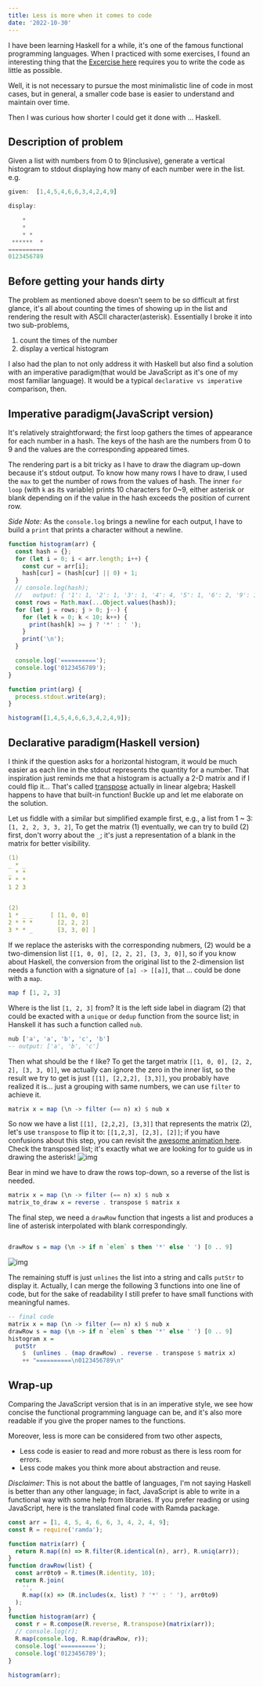 ```yaml
---
title: Less is more when it comes to code
date: '2022-10-30'
---
```


I have been learning Haskell for a while, it's one of the famous functional programming languages. When I practiced with some exercises, I found an interesting thing that the [Excercise here](https://www.seas.upenn.edu/~cis1940/spring13/hw/03-rec-poly.pdf) requires you to write the code as little as possible.


Well, it is not necessary to pursue the most minimalistic line of code in most cases, but in general, a smaller code base is easier to understand and maintain over time.

Then I was curious how shorter I could get it done with ... Haskell.


## Description of problem


Given a list with numbers from 0 to 9(inclusive), generate a vertical histogram to stdout displaying how many of each number were in the list. e.g.

```js
given:  [1,4,5,4,6,6,3,4,2,4,9]

display:

    *
    *
    * *
 ******  *
==========
0123456789

```


## Before getting your hands dirty

The problem as mentioned above doesn't seem to be so difficult at first glance, it's all about counting the times of showing up in the list and rendering the result with ASCII character(asterisk).
Essentially I broke it into two sub-problems,
1. count the times of the number 
2. display a vertical histogram


I also had the plan to not only address it with Haskell but also find a solution with an imperative paradigm(that would be JavaScript as it's one of my most familiar language). It would be a typical `declarative vs imperative` comparison, then.


## Imperative paradigm(JavaScript version)

It's relatively straightforward; the first loop gathers the times of appearance for each number in a hash.
The keys of the hash are the numbers from 0 to 9 and the values are the corresponding appeared times.

The rendering part is a bit tricky as I have to draw the diagram up-down because it's stdout output. To know how many rows I have to draw, I used the `max` to get the number of rows from the values of hash.
The inner `for loop` (with `k` as its variable) prints 10 characters for 0~9, either asterisk or blank depending on if the value in the hash exceeds the position of current row.


*Side Note:* As the `console.log` brings a newline for each output, I have to build a `print` that prints a character without a newline.

```js
function histogram(arr) {
  const hash = {};
  for (let i = 0; i < arr.length; i++) {
    const cur = arr[i];
    hash[cur] = (hash[cur] || 0) + 1;
  }
  // console.log(hash);
  //   output: { '1': 1, '2': 1, '3': 1, '4': 4, '5': 1, '6': 2, '9': 1 }
  const rows = Math.max(...Object.values(hash));
  for (let j = rows; j > 0; j--) {
    for (let k = 0; k < 10; k++) {
      print(hash[k] >= j ? '*' : ' ');
    }
    print('\n');
  }

  console.log('==========');
  console.log('0123456789');
}

function print(arg) {
  process.stdout.write(arg);
}

histogram([1,4,5,4,6,6,3,4,2,4,9]);


```

## Declarative paradigm(Haskell version)

I think if the question asks for a horizontal histogram, it would be much easier as each line in the stdout represents the quantity for a number. That inspiration just reminds me that a histogram is actually a 2-D matrix and if I could flip it...
That's called [transpose](https://en.wikipedia.org/wiki/Transpose) actually in linear algebra; Haskell happens to have that built-in function!
Buckle up and let me elaborate on the solution.

Let us fiddle with a similar but simplified example first, e.g., a list from 1 ~ 3: `[1, 2, 2, 3, 3, 2]`, 
To get the matrix (1) eventually, we can try to build (2) first, don't worry about the `_`; it's just a  representation of a blank in the matrix for better visibility.

```yaml
(1)
_ * _
_ * *
* * *
1 2 3


(2)
1 * _ _     [ [1, 0, 0]
2 * * *       [2, 2, 2]
3 * * _       [3, 3, 0] ]

```
If we replace the asterisks with the corresponding nubmers, (2) would be a two-dimension list `[[1, 0, 0], [2, 2, 2], [3, 3, 0]]`, so if you know about Haskell, the conversion from the original list to the 2-dimension list needs a function with a signature of `[a] -> [[a]]`,
that ... could be done with a `map`.
```haskell
map f [1, 2, 3]

```

Where is the list `[1, 2, 3]` from? It is the left side label in diagram (2) that could be exacted with a `unique` or `dedup` function from the source list; in Hanskell it has such a function called `nub`.

```haskell
nub ['a', 'a', 'b', 'c', 'b']
-- output: ['a', 'b', 'c']

```
Then what should be the `f` like? 
To get the target matrix `[[1, 0, 0], [2, 2, 2], [3, 3, 0]]`, we actually can ignore the zero in the inner list, so the result we try to get is just `[[1], [2,2,2], [3,3]]`, you probably have realized it is... just a grouping with same numbers, we can use `filter` to achieve it.

```haskell
matrix x = map (\n -> filter (== n) x) $ nub x

```
So now we have a list `[[1], [2,2,2], [3,3]]` that represents the matrix (2), let's use `transpose` to flip it to:
`[[1,2,3], [2,3], [2]]`; if you have confusions about this step, you can revisit the [awesome animation here](https://en.wikipedia.org/wiki/Transpose).
Check the transposed list; it's exactly what we are looking for to guide us in drawing the asterisk!
![img](https://user-images.githubusercontent.com/2748884/199040330-71c21c00-9c70-42b7-aa35-04f0772f7b37.png)

Bear in mind we have to draw the rows top-down, so a reverse of the list is needed.
```haskell
matrix x = map (\n -> filter (== n) x) $ nub x
matrix_to_draw x = reverse . transpose $ matrix x
```

The final step, we need a `drawRow` function that ingests a list and produces a line of asterisk interpolated with blank correspondingly.
```haskell

drawRow s = map (\n -> if n `elem` s then '*' else ' ') [0 .. 9]
```

![img](https://user-images.githubusercontent.com/2748884/199044570-f0b01b34-0143-4d5d-baf6-5967fe19c999.png)



The remaining stuff is just `unlines` the list into a string and calls `putStr` to display it.
Actually, I can merge the following 3 functions into one line of code, but for the sake of readability I still prefer to have small functions with meaningful names.
```haskell
-- final code 
matrix x = map (\n -> filter (== n) x) $ nub x
drawRow s = map (\n -> if n `elem` s then '*' else ' ') [0 .. 9]
histogram x =
  putStr
    $  (unlines . (map drawRow) . reverse . transpose $ matrix x)
    ++ "==========\n0123456789\n"

```

## Wrap-up

Comparing the JavaScript version that is in an imperative style, we see how concise the functional programming language can be, and it's also more readable if you give the proper names to the functions.

Moreover, less is more can be considered from two other aspects,
- Less code is easier to read and more robust as there is less room for errors.
- Less code makes you think more about abstraction and reuse.

*Disclaimer*: This is not about the battle of languages, I'm not saying Haskell is better than any other language; in fact, JavaScript is able to write in a functional way with some help from libraries.
If you prefer reading or using JavaScript, here is the translated final code with Ramda package.

```js
const arr = [1, 4, 5, 4, 6, 6, 3, 4, 2, 4, 9];
const R = require('ramda');

function matrix(arr) {
  return R.map((n) => R.filter(R.identical(n), arr), R.uniq(arr));
}
function drawRow(list) {
  const arr0to9 = R.times(R.identity, 10);
  return R.join(
    '',
    R.map((x) => (R.includes(x, list) ? '*' : ' '), arr0to9)
  );
}
function histogram(arr) {
  const r = R.compose(R.reverse, R.transpose)(matrix(arr));
  // console.log(r);
  R.map(console.log, R.map(drawRow, r));
  console.log('==========');
  console.log('0123456789');
}

histogram(arr);
```
